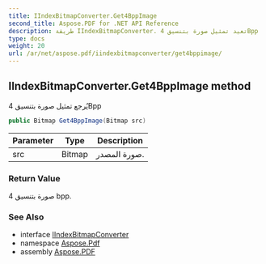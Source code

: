 ```yaml
---
title: IIndexBitmapConverter.Get4BppImage
second_title: Aspose.PDF for .NET API Reference
description: طريقة IIndexBitmapConverter. تعيد تمثيل صورة بتنسيق 4Bpp
type: docs
weight: 20
url: /ar/net/aspose.pdf/iindexbitmapconverter/get4bppimage/
---
```

## IIndexBitmapConverter.Get4BppImage method

يُرجع تمثيل صورة بتنسيق 4Bpp

```csharp
public Bitmap Get4BppImage(Bitmap src)
```

| Parameter | Type | Description |
| --- | --- | --- |
| src | Bitmap | صورة المصدر. |

### Return Value

صورة بتنسيق 4 bpp.

### See Also

* interface [IIndexBitmapConverter](../)
* namespace [Aspose.Pdf](../../../aspose.pdf/)
* assembly [Aspose.PDF](../../../)